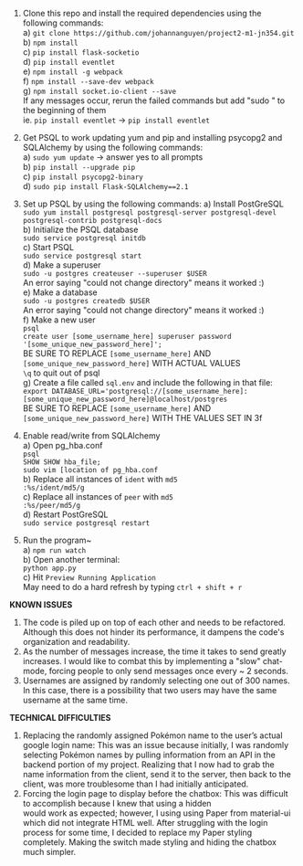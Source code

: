 1. Clone this repo and install the required dependencies using the following commands:<br>
  a) `git clone https://github.com/johannanguyen/project2-m1-jn354.git`<br>
  b) `npm install`  
  c) `pip install flask-socketio`  
  d) `pip install eventlet`  
  e) `npm install -g webpack`  
  f) `npm install --save-dev webpack`  
  g) `npm install socket.io-client --save`<br>
  If any messages occur, rerun the failed commands but add "sudo " to the beginning of them<br>
      ie. `pip install eventlet` -> `pip install eventlet`
      
2. Get PSQL to work updating yum and pip and installing psycopg2 and SQLAlchemy
by using the following commands:<br>
  a) `sudo yum update` -> answer yes to all prompts<br>
  b) `pip install --upgrade pip`<br>
  c) `pip install psycopg2-binary`<br>
  d) `sudo pip install Flask-SQLAlchemy==2.1`
  
3. Set up PSQL by using the following commands:
  a) Install PostGreSQL<br>
      `sudo yum install postgresql postgresql-server postgresql-devel postgresql-contrib postgresql-docs`<br>
  b) Initialize the PSQL database<br>
      `sudo service postgresql initdb`<br>
  c) Start PSQL<br>
      `sudo service postgresql start`<br>
  d) Make a superuser<br>
      `sudo -u postgres createuser --superuser $USER`<br>
     An error saying "could not change directory" means it worked :)<br>
  e) Make a database<br>
      `sudo -u postgres createdb $USER`<br>
     An error saying "could not change directory" means it worked :)<br>
  f) Make a new user<br>
      `psql`<br>
      `create user [some_username_here] superuser password '[some_unique_new_password_here]';`<br>
     BE SURE TO REPLACE `[some_username_here]` AND `[some_unique_new_password_here]` WITH ACTUAL VALUES<br>
      `\q` to quit out of psql<br>
  g) Create a file called `sql.env` and include the following in that file:<br>
      `export DATABASE_URL='postgresql://[some_username_here]:[some_unique_new_password_here]@localhost/postgres`<br>
     BE SURE TO REPLACE `[some_username_here]` AND `[some_unique_new_password_here]` WITH THE VALUES SET IN 3f<br>
 
4. Enable read/write from SQLAlchemy<br>
  a) Open pg_hba.conf<br>
      `psql`<br>
      `SHOW SHOW hba_file;`<br>
      `sudo vim [location of pg_hba.conf`<br>
  b) Replace all instances of `ident` with `md5`<br>
      `:%s/ident/md5/g`<br>
  c) Replace all instances of `peer` with `md5`<br>
      `:%s/peer/md5/g`<br>
  d) Restart PostGreSQL<br>
      `sudo service postgresql restart`<br>
    
5. Run the program~<br>
  a) `npm run watch`<br>
  b) Open another terminal:<br>
       `python app.py`<br>
  c) Hit `Preview Running Application`<br>
       May need to do a hard refresh by typing `ctrl + shift + r`<br>
     
<b>KNOWN ISSUES</b>
1. The code is piled up on top of each other and needs to be refactored. Although this does not hinder its performance, it dampens the code's organization and readability.<br>
2. As the number of messages increase, the time it takes to send greatly increases. I would like to combat this by implementing a "slow" chat-mode, forcing people to only send messages once every ~ 2 seconds.<br>
3. Usernames are assigned by randomly selecting one out of 300 names. In this case, there is a possibility that two users may have the same username at the same time.

<b>TECHNICAL DIFFICULTIES</b>
1. Replacing the randomly assigned Pokémon name to the user’s actual google login name: This was an issue because initially, I was randomly selecting Pokémon names by pulling information from an API in the backend portion of my project. Realizing that I now had to grab the name information from the client, send it to the server, then back to the client, was more troublesome than I had initially anticipated.
2. Forcing the login page to display before the chatbox: This was difficult to accomplish because I knew that using a hidden <div> would work as expected; however, I using using Paper from material-ui which did not integrate HTML well. After struggling with the login process for some time, I decided to replace my Paper styling completely. Making the switch made styling and hiding the chatbox much simpler. 


